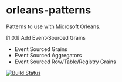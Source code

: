 # orleans-patterns
Patterns to use with Microsoft Orleans.

[1.0.1] Add Event-Sourced Grains
* Event Sourced Grains
* Event Sourced Aggregators
* Event Sourced Row/Table/Registry Grains

[![Build Status](https://johnazariah.visualstudio.com/orleans-patterns/_apis/build/status/johnazariah.orleans-patterns?branchName=master)](https://johnazariah.visualstudio.com/orleans-patterns/_build/latest?definitionId=2&branchName=master)